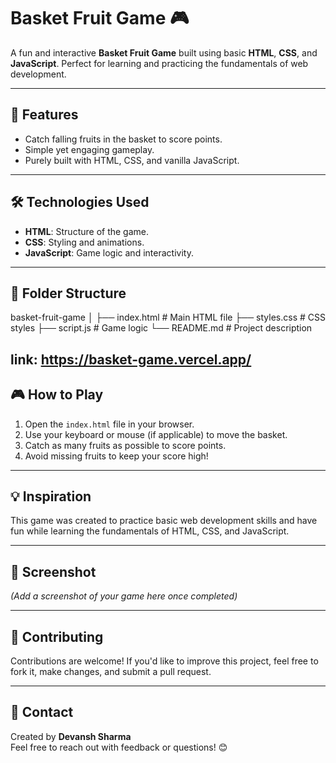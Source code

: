 # Basket Fruit Game 🎮

A fun and interactive **Basket Fruit Game** built using basic **HTML**, **CSS**, and **JavaScript**. Perfect for learning and practicing the fundamentals of web development.

---

## 🚀 Features
- Catch falling fruits in the basket to score points.
- Simple yet engaging gameplay.
- Purely built with HTML, CSS, and vanilla JavaScript.

---

## 🛠️ Technologies Used
- **HTML**: Structure of the game.
- **CSS**: Styling and animations.
- **JavaScript**: Game logic and interactivity.

---

## 📂 Folder Structure

basket-fruit-game 
│ 
├── index.html # Main HTML file 
├── styles.css # CSS styles 
├── script.js # Game logic 
└── README.md # Project description



link:
https://basket-game.vercel.app/
---

## 🎮 How to Play
1. Open the `index.html` file in your browser.
2. Use your keyboard or mouse (if applicable) to move the basket.
3. Catch as many fruits as possible to score points.
4. Avoid missing fruits to keep your score high!

---

## 💡 Inspiration
This game was created to practice basic web development skills and have fun while learning the fundamentals of HTML, CSS, and JavaScript.

---

## 📸 Screenshot
*(Add a screenshot of your game here once completed)*

---

## 🤝 Contributing
Contributions are welcome! If you'd like to improve this project, feel free to fork it, make changes, and submit a pull request.

---

## 📧 Contact
Created by **Devansh Sharma**  
Feel free to reach out with feedback or questions! 😊
